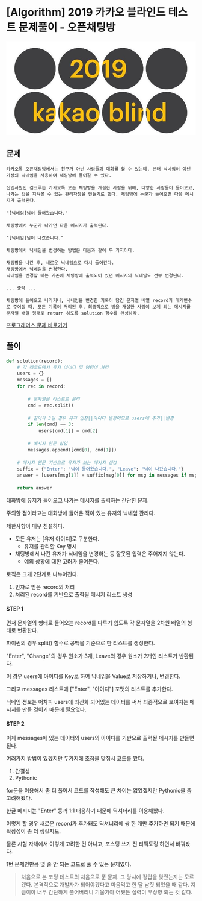 # [Algorithm] 2019 카카오 블라인드 테스트 문제풀이 - 오픈채팅방

![2019 카카오 블라인드 테스트](./image.jpeg)
<!-- [##_Image|kage@c44qV8/btqY2tc51a2/4DMGMnG4e435xAkxjC1lG0/img.jpg|alignCenter|width="100%" data-origin-width="0" data-origin-height="0" data-ke-mobilestyle="widthContent"|||_##] -->

## 문제

```text
카카오톡 오픈채팅방에서는 친구가 아닌 사람들과 대화를 할 수 있는데, 본래 닉네임이 아닌 가상의 닉네임을 사용하여 채팅방에 들어갈 수 있다.

신입사원인 김크루는 카카오톡 오픈 채팅방을 개설한 사람을 위해, 다양한 사람들이 들어오고, 나가는 것을 지켜볼 수 있는 관리자창을 만들기로 했다. 채팅방에 누군가 들어오면 다음 메시지가 출력된다.

"[닉네임]님이 들어왔습니다."

채팅방에서 누군가 나가면 다음 메시지가 출력된다.

"[닉네임]님이 나갔습니다."

채팅방에서 닉네임을 변경하는 방법은 다음과 같이 두 가지이다.

채팅방을 나간 후, 새로운 닉네임으로 다시 들어간다.
채팅방에서 닉네임을 변경한다.
닉네임을 변경할 때는 기존에 채팅방에 출력되어 있던 메시지의 닉네임도 전부 변경된다.

... 중략 ...

채팅방에 들어오고 나가거나, 닉네임을 변경한 기록이 담긴 문자열 배열 record가 매개변수로 주어질 때, 모든 기록이 처리된 후, 최종적으로 방을 개설한 사람이 보게 되는 메시지를 문자열 배열 형태로 return 하도록 solution 함수를 완성하라.
```

[프로그래머스 문제 바로가기](https://programmers.co.kr/learn/courses/30/lessons/42888)


## 풀이

```python
def solution(record):
    # 각 레코드에서 유저 아이디 및 명령어 처리
    users = {}
    messages = []
    for rec in record:

        # 문자열을 리스트로 분리
        cmd = rec.split()

        # 길이가 3일 경우 유저 입장||아이디 변경이므로 users에 추가||변경
        if len(cmd) == 3:
            users[cmd[1]] = cmd[2]

        # 메시지 원문 삽입
        messages.append([cmd[0], cmd[1]])

    # 메시지 원문 기반으로 유저가 보는 메시지 생성
    suffix = {"Enter": "님이 들어왔습니다.", "Leave": "님이 나갔습니다."}
    answer = [users[msg[1]] + suffix[msg[0]] for msg in messages if msg[0] in suffix]

    return answer
```

대화방에 유저가 들어오고 나가는 메시지를 출력하는 간단한 문제.

주의할 점이라고는 대화방에 들어온 적이 있는 유저의 닉네임 관리다.

제한사항이 매우 친절하다.

* 모든 유저는 [유저 아이디]로 구분한다.
	* 유저를 관리할 Key 명시
* 채팅방에서 나간 유저가 닉네임을 변경하는 등 잘못된 입력은 주어지지 않는다.
	* 예외 상황에 대한 고려가 줄어든다.

로직은 크게 2단계로 나누어진다.

1. 인자로 받은 record의 처리
2. 처리된 record를 기반으로 출력될 메시지 리스트 생성

#### STEP 1

먼저 문자열의 형태로 들어오는 record를 다루기 쉽도록 각 문자열을 2차원 배열의 형태로 변환한다.

파이썬의 경우 split() 함수로 공백을 기준으로 한 리스트를 생성한다.

"Enter", "Change"의 경우 원소가 3개, Leave의 경우 원소가 2개인 리스트가 반환된다.

이 경우 users에 아이디를 Key로 하여 닉네임을 Value로 저장하거나, 변경한다.

그리고 messages 리스트에 ["Enter", "아이디"] 포맷의 리스트를 추가한다.

닉네임 정보는 어차피 users에 최신화 되어있는 데이터를 써서 최종적으로 보여지는 메시지를 만들 것이기 때문에 필요없다.

#### STEP 2

이제 messages에 있는 데이터와 users의 아이디를 기반으로 출력될 메시지를 만들면 된다.

여러가지 방법이 있겠지만 두가지에 초점을 맞춰서 코드를 짰다.

1. 간결성
2. Pythonic 

for문을 이용해서 좀 더 풀어서 코드를 작성해도 큰 차이는 없었겠지만 Pythonic을 좀 고려해봤다.

한글 메시지는 "Enter" 등과 1:1 대응하기 때문에 딕셔너리를 이용해봤다.

이렇게 할 경우 새로운 record가 추가돼도 딕셔너리에 쌍 한 개만 추가하면 되기 때문에 확장성이 좀 더 생길지도.

물론 시험 자체에서 이렇게 고려한 건 아니고, 포스팅 쓰기 전 리팩토링 하면서 바꿔봤다.

1번 문제인만큼 몇 줄 안 되는 코드로 풀 수 있는 문제였다.

> 처음으로 본 코딩 테스트의 처음으로 푼 문제.
> 그 당시에 정답을 맞췄는지는 모르겠다.
> 본격적으로 개발자가 되어야겠다고 마음먹고 한 달 남짓 되었을 때 같다.
> 지금이야 너무 간단하게 풀어버리니 기울기야 어쨌든 실력이 우상향 되는 것 같다.
